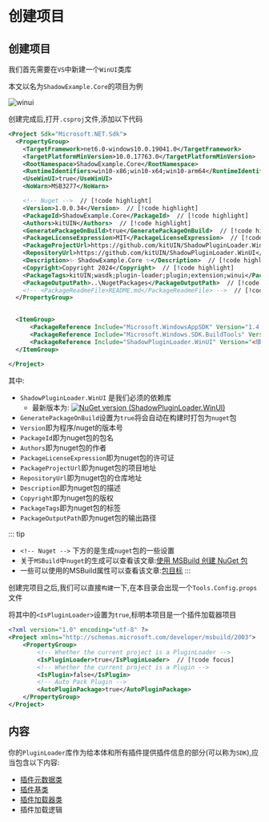 # 创建项目

## 创建项目

我们首先需要在`VS`中新建一个`WinUI`类库

本文以名为`ShadowExample.Core`的项目为例

![winui](/init/winui.png)

创建完成后,打开`.csproj`文件,添加以下代码

```xml
<Project Sdk="Microsoft.NET.Sdk">
  <PropertyGroup>
    <TargetFramework>net6.0-windows10.0.19041.0</TargetFramework>
    <TargetPlatformMinVersion>10.0.17763.0</TargetPlatformMinVersion>
    <RootNamespace>ShadowExample.Core</RootNamespace>
    <RuntimeIdentifiers>win10-x86;win10-x64;win10-arm64</RuntimeIdentifiers>
    <UseWinUI>true</UseWinUI>
	<NoWarn>MSB3277</NoWarn>

	<!-- Nuget -->  // [!code highlight]
	<Version>1.0.0.34</Version>  // [!code highlight]
	<PackageId>ShadowExample.Core</PackageId>  // [!code highlight]
	<Authors>kitUIN</Authors>  // [!code highlight]
	<GeneratePackageOnBuild>true</GeneratePackageOnBuild>  // [!code highlight]
	<PackageLicenseExpression>MIT</PackageLicenseExpression>  // [!code highlight]
	<PackageProjectUrl>https://github.com/kitUIN/ShadowPluginLoader.WinUI</PackageProjectUrl>  // [!code highlight]
	<RepositoryUrl>https://github.com/kitUIN/ShadowPluginLoader.WinUI</RepositoryUrl>  // [!code highlight]
	<Description>✨ ShadowExample.Core ✨</Description>  // [!code highlight]
	<Copyright>Copyright 2024</Copyright>  // [!code highlight]
	<PackageTags>kitUIN;wasdk;plugin-loader;plugin;extension;winui</PackageTags>  // [!code highlight]
	<PackageOutputPath>..\NugetPackages</PackageOutputPath>  // [!code highlight]
	<!-- <PackageReadmeFile>README.md</PackageReadmeFile> -->  // [!code highlight]
  </PropertyGroup>
 

  <ItemGroup>
      <PackageReference Include="Microsoft.WindowsAppSDK" Version="1.4.230913002" />
      <PackageReference Include="Microsoft.Windows.SDK.BuildTools" Version="10.0.22621.755" />
      <PackageReference Include="ShadowPluginLoader.WinUI" Version="<填写最新版本>" />  // [!code highlight]
  </ItemGroup>
	
</Project>
```

其中: 
- `ShadowPluginLoader.WinUI` 是我们必须的依赖库
  - 最新版本为: [![NuGet version (ShadowPluginLoader.WinUI)](https://img.shields.io/nuget/v/ShadowPluginLoader.WinUI?style=flat-square)](https://www.nuget.org/packages/ShadowPluginLoader.WinUI/)
- `GeneratePackageOnBuild`设置为`true`将会自动在构建时打包为`nuget`包
- `Version`即为程序/nuget的版本号
- `PackageId`即为nuget包的包名
- `Authors`即为nuget包的作者
- `PackageLicenseExpression`即为nuget包的许可证
- `PackageProjectUrl`即为nuget包的项目地址
- `RepositoryUrl`即为nuget包的仓库地址
- `Description`即为nuget包的描述
- `Copyright`即为nuget包的版权
- `PackageTags`即为nuget包的标签
- `PackageOutputPath`即为nuget包的输出路径

::: tip
- `<!-- Nuget -->` 下方的是生成`nuget`包的一些设置
- 关于`MSBuild`中`nuget`的生成可以查看该文章:[使用 MSBuild 创建 NuGet 包](https://learn.microsoft.com/zh-cn/nuget/create-packages/creating-a-package-msbuild)
- 一些可以使用的MSBuild属性可以查看该文章:[包目标](https://learn.microsoft.com/zh-cn/nuget/reference/msbuild-targets#pack-target)
:::

创建完项目之后,我们可以直接`构建`一下,在本目录会出现一个`Tools.Config.props`文件

将其中的`<IsPluginLoader>`设置为`true`,标明本项目是一个插件加载器项目
```xml
<?xml version="1.0" encoding="utf-8" ?>
<Project xmlns="http://schemas.microsoft.com/developer/msbuild/2003">
    <PropertyGroup>
        <!-- Whether the current project is a PluginLoader -->
        <IsPluginLoader>true</IsPluginLoader>  // [!code focus]
        <!-- Whether the current project is a Plugin -->
        <IsPlugin>false</IsPlugin>
        <!-- Auto Pack Plugin -->
        <AutoPluginPackage>true</AutoPluginPackage>
    </PropertyGroup>
</Project>
```
## 内容

你的`PluginLoader`库作为给本体和所有插件提供插件信息的部分(可以称为`SDK`),应当包含以下内容:

- [插件元数据类](/zh/init/metaplugin)
- [插件基类](/zh/init/iplugin)
- [插件加载器类](/zh/init/customloaderclass)
- 插件加载逻辑